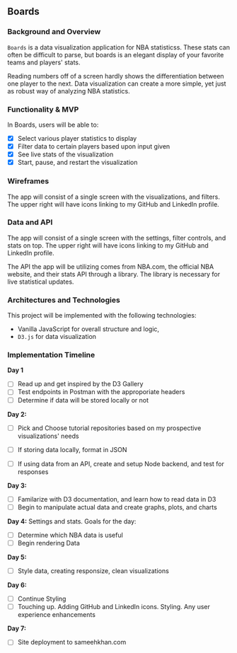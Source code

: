 ## Boards


### Background and Overview
`Boards` is a data visualization application for NBA statisticss. These stats can often be difficult to parse, but boards is an elegant display of your favorite teams and players' stats. 

Reading numbers off of a screen hardly shows the differentiation between one player to the next. Data visualization can create a more simple, yet just as robust way of analyzing NBA statistics.  


### Functionality & MVP

In Boards, users will be able to:
- [x] Select various player statistics to display
- [x] Filter data to certain players based upon input given
- [x] See live stats of the visualization
- [x] Start, pause, and restart the visualization

### Wireframes

The app will consist of a single screen with the visualizations, and filters. The upper right will have icons linking to my GitHub and LinkedIn profile.

### Data and API

The app will consist of a single screen with the settings, filter controls, and stats on top. The upper right will have icons linking to my GitHub and LinkedIn profile. 

The API the app will be utilizing comes from NBA.com, the official NBA website, and their stats API through a library. The library is necessary for live statistical updates.


### Architectures and Technologies

This project will be implemented with the following technologies:

- Vanilla JavaScript for overall structure and logic,
- `D3.js` for data visualization


### Implementation Timeline

**Day 1**
- [ ] Read up and get inspired by the D3 Gallery
- [ ] Test endpoints in Postman with the approporiate headers
- [ ] Determine if data will be stored locally or not

**Day 2:** 
- [ ] Pick and Choose tutorial repositories based on my prospective visualizations' needs

- [ ] If storing data locally, format in JSON 

- [ ] If using data from an API, create and setup Node backend, and test for responses

**Day 3:** 
- [ ] Familarize with D3 documentation, and learn how to read data in D3
- [ ] Begin to manipulate actual data and create graphs, plots, and charts

**Day 4:** Settings and stats.
Goals for the day:
- [ ] Determine which NBA data is useful
- [ ] Begin rendering Data 

**Day 5:** 
- [ ] Style data, creating responsize, clean visualizations

**Day 6:** 
- [ ] Continue Styling
- [ ] Touching up. Adding GitHub and LinkedIn icons. Styling. Any user experience enhancements

**Day 7:** 
- [ ] Site deployment to sameehkhan.com

